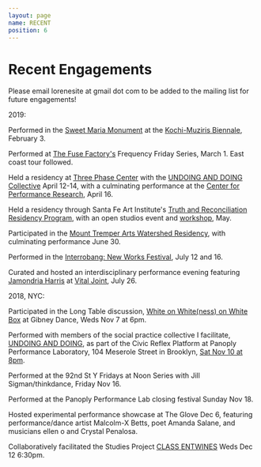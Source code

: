 ```yaml
---
layout: page
name: RECENT
position: 6
---
```


# Recent Engagements

Please email lorenesite at gmail dot com to be added to the mailing list for future engagements!

2019:

Performed in the [Sweet Maria Monument](http://www.platform-mag.com/art/sweet-maria-monument.html) at the [Kochi-Muziris Biennale](http://www.kochimuzirisbiennale.org/), February 3.

Performed at [The Fuse Factory's](http://thefusefactory.org/about-us/) Frequency Friday Series, March 1. East coast tour followed.

Held a residency at [Three Phase Center](https://www.threephasecenter.com/) with the [UNDOING AND DOING Collective](https://www.youtube.com/watch?v=Pf_F_fw_lu4) April 12-14, with a culminating performance at the [Center for Performance Research](http://www.cprnyc.org/), April 16.

Held a residency through Santa Fe Art Institute's [Truth and Reconciliation Residency Program](https://sfai.org/truth-reconciliation/), with an open studios event and [workshop](https://sfai.org/event/undoing-a-workshop-lorene-bouboushian/), May.

Participated in the [Mount Tremper Arts Watershed Residency](http://www.mounttremperarts.org/MovementResearch), with culminating performance June 30.

Performed in the [Interrobang: New Works Festival](https://www.facebook.com/InterrobangNewWorks/), July 12 and 16.

Curated and hosted an interdisciplinary performance evening featuring [Jamondria Harris](https://meroitic.bandcamp.com/) at [Vital Joint](http://titlepoint.org/vital-joint/), July 26. 

2018, NYC:

Participated in the Long Table discussion, [White on White(ness) on White Box](https://gibneydance.org/event/long-table-white-on-whiteness/) at Gibney Dance, Weds Nov 7 at 6pm. 

Performed with members of the social practice collective I facilitate, [UNDOING AND DOING](https://movementresearch.org/people/lorene-bouboushian-1), as part of the Civic Reflex 
Platform at Panoply Performance Laboratory, 104 Meserole Street in Brooklyn, [Sat Nov 10 at 8pm](https://www.facebook.com/events/198831634351020/). 

Performed at the 92nd St Y Fridays at Noon Series with Jill Sigman/thinkdance, Friday Nov 16.

Performed at the Panoply Performance Lab closing festival Sunday Nov 18.

Hosted experimental performance showcase at The Glove Dec 6, featuring performance/dance artist Malcolm-X Betts, poet Amanda Salane, and musicians ellen o and Crystal Penalosa.

Collaboratively facilitated the Studies Project [CLASS ENTWINES](https://movementresearch.org/event/9115) Weds Dec 12 6:30pm. 
